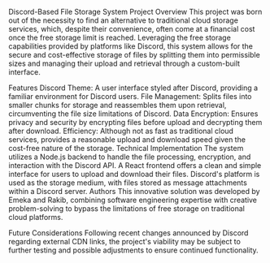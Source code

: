 Discord-Based File Storage System
Project Overview
This project was born out of the necessity to find an alternative to traditional cloud storage services, which, despite their convenience, often come at a financial cost once the free storage limit is reached. Leveraging the free storage capabilities provided by platforms like Discord, this system allows for the secure and cost-effective storage of files by splitting them into permissible sizes and managing their upload and retrieval through a custom-built interface.

Features
Discord Theme: A user interface styled after Discord, providing a familiar environment for Discord users.
File Management: Splits files into smaller chunks for storage and reassembles them upon retrieval, circumventing the file size limitations of Discord.
Data Encryption: Ensures privacy and security by encrypting files before upload and decrypting them after download.
Efficiency: Although not as fast as traditional cloud services, provides a reasonable upload and download speed given the cost-free nature of the storage.
Technical Implementation
The system utilizes a Node.js backend to handle the file processing, encryption, and interaction with the Discord API.
A React frontend offers a clean and simple interface for users to upload and download their files.
Discord's platform is used as the storage medium, with files stored as message attachments within a Discord server.
Authors
This innovative solution was developed by Emeka and Rakib, combining software engineering expertise with creative problem-solving to bypass the limitations of free storage on traditional cloud platforms.

Future Considerations
Following recent changes announced by Discord regarding external CDN links, the project's viability may be subject to further testing and possible adjustments to ensure continued functionality.

